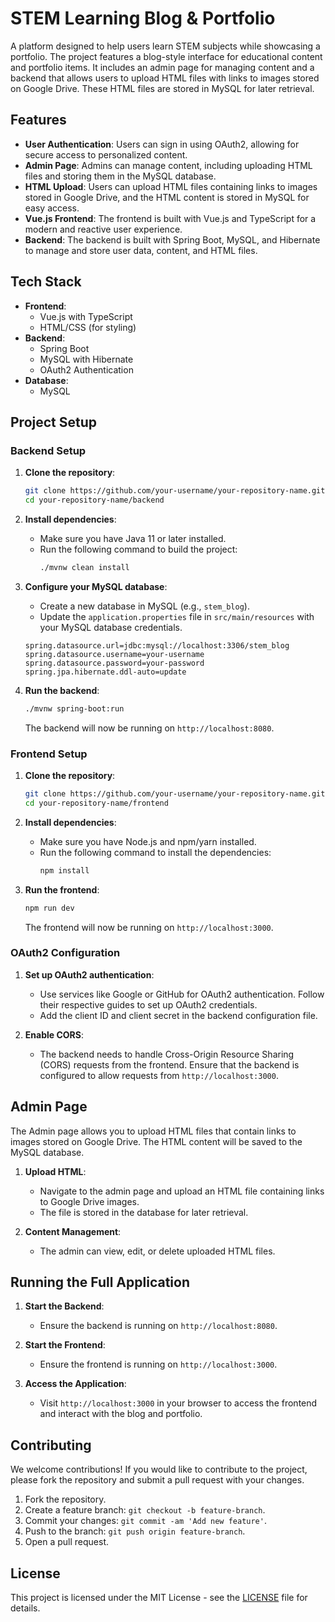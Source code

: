 # STEM Learning Blog & Portfolio

A platform designed to help users learn STEM subjects while showcasing a portfolio. The project features a blog-style interface for educational content and portfolio items. It includes an admin page for managing content and a backend that allows users to upload HTML files with links to images stored on Google Drive. These HTML files are stored in MySQL for later retrieval.

## Features

- **User Authentication**: Users can sign in using OAuth2, allowing for secure access to personalized content.
- **Admin Page**: Admins can manage content, including uploading HTML files and storing them in the MySQL database.
- **HTML Upload**: Users can upload HTML files containing links to images stored in Google Drive, and the HTML content is stored in MySQL for easy access.
- **Vue.js Frontend**: The frontend is built with Vue.js and TypeScript for a modern and reactive user experience.
- **Backend**: The backend is built with Spring Boot, MySQL, and Hibernate to manage and store user data, content, and HTML files.

## Tech Stack

- **Frontend**:
  - Vue.js with TypeScript
  - HTML/CSS (for styling)
- **Backend**:
  - Spring Boot
  - MySQL with Hibernate
  - OAuth2 Authentication
- **Database**:
  - MySQL

## Project Setup

### Backend Setup

1. **Clone the repository**:
   ```bash
   git clone https://github.com/your-username/your-repository-name.git
   cd your-repository-name/backend
   ```

2. **Install dependencies**:
   - Make sure you have Java 11 or later installed.
   - Run the following command to build the project:
     ```bash
     ./mvnw clean install
     ```

3. **Configure your MySQL database**:
   - Create a new database in MySQL (e.g., `stem_blog`).
   - Update the `application.properties` file in `src/main/resources` with your MySQL database credentials.
   ```properties
   spring.datasource.url=jdbc:mysql://localhost:3306/stem_blog
   spring.datasource.username=your-username
   spring.datasource.password=your-password
   spring.jpa.hibernate.ddl-auto=update
   ```

4. **Run the backend**:
   ```bash
   ./mvnw spring-boot:run
   ```

   The backend will now be running on `http://localhost:8080`.

### Frontend Setup

1. **Clone the repository**:
   ```bash
   git clone https://github.com/your-username/your-repository-name.git
   cd your-repository-name/frontend
   ```

2. **Install dependencies**:
   - Make sure you have Node.js and npm/yarn installed.
   - Run the following command to install the dependencies:
     ```bash
     npm install
     ```

3. **Run the frontend**:
   ```bash
   npm run dev
   ```

   The frontend will now be running on `http://localhost:3000`.

### OAuth2 Configuration

1. **Set up OAuth2 authentication**:
   - Use services like Google or GitHub for OAuth2 authentication. Follow their respective guides to set up OAuth2 credentials.
   - Add the client ID and client secret in the backend configuration file.

2. **Enable CORS**:
   - The backend needs to handle Cross-Origin Resource Sharing (CORS) requests from the frontend. Ensure that the backend is configured to allow requests from `http://localhost:3000`.

## Admin Page

The Admin page allows you to upload HTML files that contain links to images stored on Google Drive. The HTML content will be saved to the MySQL database.

1. **Upload HTML**:
   - Navigate to the admin page and upload an HTML file containing links to Google Drive images.
   - The file is stored in the database for later retrieval.

2. **Content Management**:
   - The admin can view, edit, or delete uploaded HTML files.

## Running the Full Application

1. **Start the Backend**:
   - Ensure the backend is running on `http://localhost:8080`.

2. **Start the Frontend**:
   - Ensure the frontend is running on `http://localhost:3000`.

3. **Access the Application**:
   - Visit `http://localhost:3000` in your browser to access the frontend and interact with the blog and portfolio.

## Contributing

We welcome contributions! If you would like to contribute to the project, please fork the repository and submit a pull request with your changes.

1. Fork the repository.
2. Create a feature branch: `git checkout -b feature-branch`.
3. Commit your changes: `git commit -am 'Add new feature'`.
4. Push to the branch: `git push origin feature-branch`.
5. Open a pull request.

## License

This project is licensed under the MIT License - see the [LICENSE](LICENSE) file for details.

